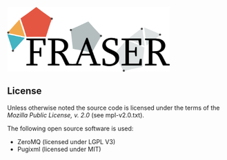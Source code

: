 <img src="doc/images/FRASER_logo.png" height="150px" />

License
-------

Unless otherwise noted the source code is licensed under the
terms of the *Mozilla Public License, v. 2.0* (see mpl-v2.0.txt).

The following open source software is used:

 - ZeroMQ (licensed under LGPL V3)
 - Pugixml (licensed under MIT)


[German Aerospace Center (DLR)]: http://www.dlr.de/irs/en/
